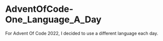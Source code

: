 # AdventOfCode-One_Language_A_Day
For Advent Of Code 2022, I decided to use a different language each day.
